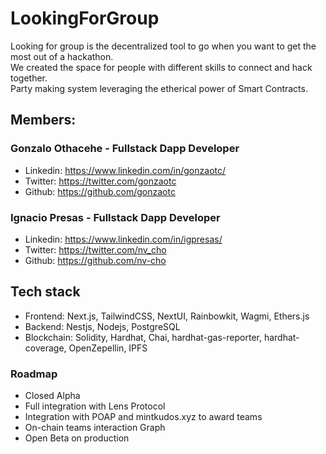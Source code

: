 # LookingForGroup
Looking for group is the decentralized tool to go when you want to get the most out of a hackathon.<br/>
We created the space for people with different skills to connect and hack together.<br/>
Party making system leveraging the etherical power of Smart Contracts.<br/>

## Members:

### Gonzalo Othacehe - Fullstack Dapp Developer

- Linkedin: https://www.linkedin.com/in/gonzaotc/
- Twitter: https://twitter.com/gonzaotc
- Github: https://github.com/gonzaotc


### Ignacio Presas - Fullstack Dapp Developer

- Linkedin: https://www.linkedin.com/in/igpresas/
- Twitter: https://twitter.com/nv_cho
- Github: https://github.com/nv-cho

## Tech stack
 - Frontend: Next.js, TailwindCSS, NextUI, Rainbowkit, Wagmi, Ethers.js
 - Backend: Nestjs, Nodejs, PostgreSQL
 - Blockchain: Solidity, Hardhat, Chai, hardhat-gas-reporter, hardhat-coverage, OpenZepellin, IPFS
 
 ### Roadmap
 - Closed Alpha
 - Full integration with Lens Protocol
 - Integration with POAP and mintkudos.xyz to award teams
 - On-chain teams interaction Graph
 - Open Beta on production
 
